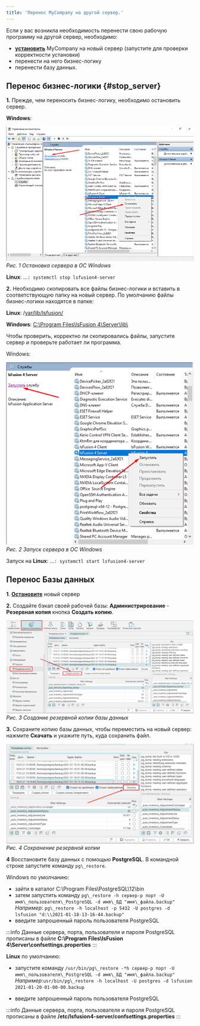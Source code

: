 ```yaml
---
title: 'Перенос MyCompany на другой сервер.'
---
```


Если у вас возникла необходимость перенести свою рабочую программу на другой сервер, необходимо:

-    [**установить**](Installation.md) MyCompany на новый сервер (запустите для проверки корректности установки)
-   перенести на него бизнес-логику
-   перенести базу данных.

## Перенос бизнес-логики {#stop_server}

**1.** Прежде, чем переносить бизнес-логику, необходимо остановить сервер.

**Windows**:

![](images/MC_migration_to_another_server_1.png) 
*Рис. 1 Остановка сервера в ОС Windows*

**Linux**: ...`: systemctl stop lsfusion4-server`

**2.** Необходимо скопировать все файлы бизнес-логики и вставить в соответствующую папку  на новый сервер. По умолчанию файлы бизнес-логики находятся в папке:

**Linux**: /<u>var/lib/lsfusion/</u>

**Windows**: <u>C:\\Program Files\\lsFusion 4\\Server\\lib\\</u>

Чтобы проверить, корректно ли скопировались файлы, запустите сервер и проверьте работает ли программа.

Windows:

![](images/MC_migration_to_another_server_2.png)
*Рис. 2 Запуск сервера в ОС Windows*

  

Запуск на **Linux**: ...`: systemctl start lsfusion4-server`

  

## Перенос Базы данных

**1**. [**Остановите**](#stop_server) новый сервер

**2.** Создайте бэкап своей рабочей базы: **Администрирование** - **Резервная копия** кнопка **Создать копию**.

![](images/MC_migration_to_another_server_3.png) 
*Рис. 3 Создание резервной копии базы данных*

**3.** Сохраните копию базы данных, чтобы переместить на новый сервер: нажмите **Cкачать** и укажите путь, куда сохранить файл.

![](images/MC_migration_to_another_server_4.png) 
*Рис. 4 Сохранение резервной копии*

**4** Восстановите базу данных с помощью **PostgreSQL**. В командной строке запустите команду `pg\_restore`.

Windows по умолчанию:

-   зайти в каталог C:\\Program Files\\PostgreSQL\\12\\bin
-   затем запустить команду `pg\_restore -h сервер-p порт -U имя\_пользователя\_PostgreSQL -d имя\_БД "имя\_файла.backup"`  
    *Например*: `pg\_restore -h localhost -p 5432 -U postgres -d lsfusion "d:\\2021-01-18-13-16-44.backup"`
-   введите запрошенный пароль пользователя PostgreSQL

:::info
Данные сервера, порта, пользователя и пароля PostgreSQL прописаны в файле **C:\\Program Files\\lsFusion 4\\Server\\confsettings.properties**
:::
  

**Linux** по умолчанию:

-   запустите команду `/usr/bin/pg\_restore -*h сервер-p порт -U имя\_пользователя\_PostgreSQL -d имя\_БД "имя\_файла.backup"`  
    *Например*:`usr/bin/pg\_restore -h localhost -U postgres -d lsfusion 2021-01-20-01-00-00.backup`

-   введите запрошенный пароль пользователя PostgreSQL

:::info
Данные сервера, порта, пользователя и пароля PostgreSQL прописаны в файле **/etc/lsfusion4-server/confsettings.properties**
:::

  


